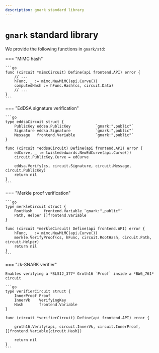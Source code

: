 ```yaml
---
description: gnark standard library
---
```


# `gnark` standard library

We provide the following functions in `gnark/std`:

=== "MiMC hash"

    ```go
    func (circuit *mimcCircuit) Define(api frontend.API) error {
        // ...
        hFunc, _ := mimc.NewMiMC(api.Curve())
        computedHash := hFunc.Hash(cs, circuit.Data)
        // ...
    }
    ```

=== "EdDSA signature verification"

    ```go
    type eddsaCircuit struct {
        PublicKey eddsa.PublicKey           `gnark:",public"`
        Signature eddsa.Signature           `gnark:",public"`
        Message   frontend.Variable         `gnark:",public"`
    }

    func (circuit *eddsaCircuit) Define(api frontend.API) error {
        edCurve, _ := twistededwards.NewEdCurve(api.Curve())
        circuit.PublicKey.Curve = edCurve

        eddsa.Verify(cs, circuit.Signature, circuit.Message, circuit.PublicKey)
        return nil
    }
    ```

=== "Merkle proof verification"

    ```go
    type merkleCircuit struct {
        RootHash     frontend.Variable `gnark:",public"`
        Path, Helper []frontend.Variable
    }

    func (circuit *merkleCircuit) Define(api frontend.API) error {
        hFunc, _ := mimc.NewMiMC(api.Curve())
        merkle.VerifyProof(cs, hFunc, circuit.RootHash, circuit.Path, circuit.Helper)
        return nil
    }
    ```

=== "zk-SNARK verifier"

    Enables verifying a *BLS12_377* Groth16 `Proof` inside a *BW6_761* circuit

    ```go
    type verifierCircuit struct {
        InnerProof Proof
        InnerVk    VerifyingKey
        Hash       frontend.Variable
    }

    func (circuit *verifierCircuit) Define(api frontend.API) error {

        groth16.Verify(api, circuit.InnerVk, circuit.InnerProof, []frontend.Variable{circuit.Hash})

        return nil
    }
    ```
